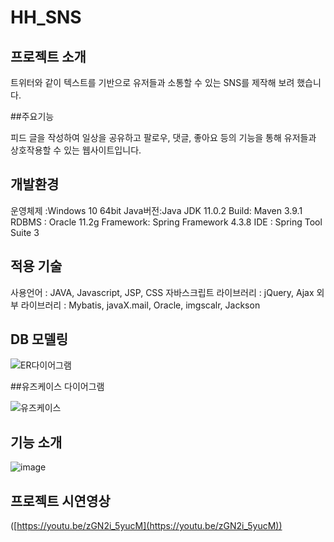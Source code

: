 # HH_SNS

## 프로젝트 소개

트위터와 같이 텍스트를 기반으로 유저들과 소통할 수 있는 SNS를 제작해 보려 했습니다.

##주요기능

피드 글을 작성하여 일상을 공유하고 팔로우, 댓글, 좋아요 등의 기능을 통해 유저들과 상호작용할 수 있는 웹사이트입니다.

## 개발환경

운영체제 :Windows 10 64bit
Java버전:Java JDK 11.0.2
Build: Maven 3.9.1
RDBMS : Oracle 11.2g
Framework: Spring Framework 4.3.8
IDE : Spring Tool Suite 3


## 적용 기술

사용언어 : JAVA, Javascript, JSP, CSS
자바스크립트 라이브러리 : jQuery, Ajax
외부 라이브러리 : Mybatis, javaX.mail, Oracle, imgscalr, Jackson

## DB 모델링

![ER다이어그램](https://github.com/H-H-SNS/HH_SNS/assets/99257977/dd4d352c-7c59-45da-9710-58c00d2cd820)

##유즈케이스 다이어그램

![유즈케이스](https://github.com/H-H-SNS/HH_SNS/assets/99257977/2d942893-53be-4275-915a-979d25e2701b)


## 기능 소개

![image](https://github.com/H-H-SNS/HH_SNS/assets/99257977/5e9d1db6-4759-460e-901f-73a64bbb45b4)

## 프로젝트 시연영상

([https://youtu.be/zGN2i_5yucM](https://youtu.be/zGN2i_5yucM))

